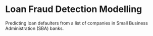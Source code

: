 # Loan Fraud Detection Modelling
 Predicting loan defaulters from a list of companies in Small Business Administration (SBA) banks.
